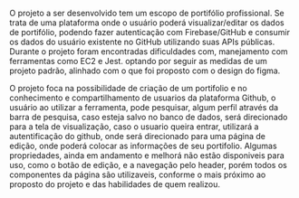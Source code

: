 O projeto a ser desenvolvido tem um escopo de portifólio profissional. Se trata de uma plataforma onde o usuário poderá visualizar/editar os dados de portifólio, podendo fazer autenticação com Firebase/GitHub e consumir os dados do usuário existente no GitHub utilizando suas APIs públicas. 
Durante o projeto foram encontradas dificuldades com, manejamento com ferramentas como EC2 e Jest. optando por seguir as medidas de um projeto padrão, alinhado com o que foi proposto com o design do figma.

O projeto foca na possibilidade de criação de um portifolio e no conhecimento e compartilhamento de usuarios da plataforma Github, o usuário ao utilizar a ferramenta, pode pesquisar, algum perfil através da barra de pesquisa, caso esteja salvo no banco de dados, será direcionado para a tela de visualização, caso o usuario queira entrar, utilizará a autentificação do github, onde será direcionado para uma página de edição, onde poderá colocar as informações de seu portifolio. 
Algumas propriedades, ainda em andamento e melhorá não estão disponiveis para uso, como o botão de edição, e a navegação pelo header,  porém todos os componentes da página são utilizaveis, conforme o mais próximo ao proposto do projeto e das habilidades de quem realizou. 




